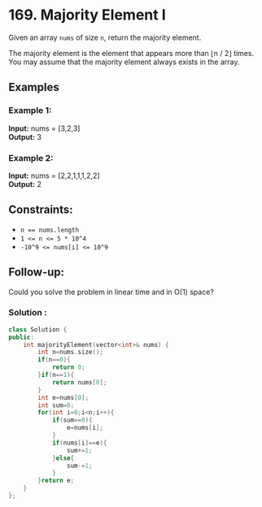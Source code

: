 # 169. Majority Element I

Given an array `nums` of size `n`, return the majority element.

The majority element is the element that appears more than ⌊n / 2⌋ times. You may assume that the majority element always exists in the array.

## Examples

### Example 1:

**Input:** nums = [3,2,3]  
**Output:** 3

### Example 2:

**Input:** nums = [2,2,1,1,1,2,2]  
**Output:** 2

## Constraints:

- `n == nums.length`
- `1 <= n <= 5 * 10^4`
- `-10^9 <= nums[i] <= 10^9`

## Follow-up:

Could you solve the problem in linear time and in O(1) space?


### Solution :

```cpp
class Solution {
public:
    int majorityElement(vector<int>& nums) {
        int n=nums.size();
        if(n==0){
            return 0;
        }if(n==1){
            return nums[0];
        }
        int e=nums[0];
        int sum=0;
        for(int i=0;i<n;i++){
            if(sum==0){
                e=nums[i];
            }
            if(nums[i]==e){
                sum+=1;
            }else{
                sum-=1;
            }
        }return e;
    }
};
